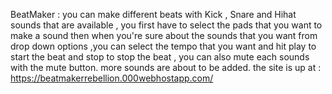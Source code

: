 BeatMaker :
    you can make different beats with Kick , Snare and Hihat sounds that are available , you first have to select the pads that you want to make a sound then when you're sure about the sounds that you want from drop down options ,you can select the tempo that you want and hit play to start the beat and stop to stop the beat , you can also mute each sounds with the mute button. more sounds are about to be added.
    the site is up at : https://beatmakerrebellion.000webhostapp.com/
